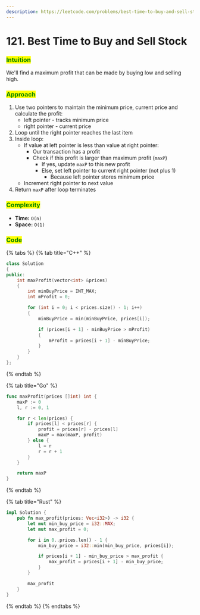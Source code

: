 ```yaml
---
description: https://leetcode.com/problems/best-time-to-buy-and-sell-stock
---
```


# 121. Best Time to Buy and Sell Stock

### <mark style="color:green;">Intuition</mark>

We'll find a maximum profit that can be made by buying low and selling high.

### <mark style="color:green;">Approach</mark>

1. Use two pointers to maintain the minimum price, current price and calculate the profit:
   * left pointer - tracks minimum price
   * right pointer - current price
2. Loop until the right pointer reaches the last item
3. Inside loop:
   * If value at left pointer is less than value at right pointer:
     * Our transaction has a profit
     * Check if this profit is larger than maximum profit (`maxP`)
       * If yes, update `maxP` to this new profit
       * Else, set left pointer to current right pointer (not plus 1)
         * Because left pointer stores minimum price
   * Increment right pointer to next value
4. Return `maxP` after loop terminates

### <mark style="color:green;">Complexity</mark>

* **Time:** `O(n)`
* **Space:** `O(1)`

### <mark style="color:green;">**Code**</mark>

{% tabs %}
{% tab title="C++" %}
```cpp
class Solution
{
public:
    int maxProfit(vector<int> &prices)
    {
        int minBuyPrice = INT_MAX;
        int mProfit = 0;

        for (int i = 0; i < prices.size() - 1; i++)
        {
            minBuyPrice = min(minBuyPrice, prices[i]);

            if (prices[i + 1] - minBuyPrice > mProfit)
            {
                mProfit = prices[i + 1] - minBuyPrice;
            }
        }
    }
};
```
{% endtab %}

{% tab title="Go" %}
```go
func maxProfit(prices []int) int {
	maxP := 0
	l, r := 0, 1

	for r < len(prices) {
		if prices[l] < prices[r] {
			profit = prices[r] - prices[l]
			maxP = max(maxP, profit)
		} else {
			l = r
			r = r + 1
		}
	}

	return maxP
}
```
{% endtab %}

{% tab title="Rust" %}
```rust
impl Solution {
    pub fn max_profit(prices: Vec<i32>) -> i32 {
        let mut min_buy_price = i32::MAX;
        let mut max_profit = 0;

        for i in 0..prices.len() - 1 {
            min_buy_price = i32::min(min_buy_price, prices[i]);

            if prices[i + 1] - min_buy_price > max_profit {
                max_profit = prices[i + 1] - min_buy_price;
            }
        }

        max_profit
    }
}
```
{% endtab %}
{% endtabs %}
